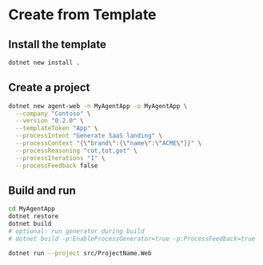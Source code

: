 # Create from Template

## Install the template
```sh
dotnet new install .
```

## Create a project
```sh
dotnet new agent-web -n MyAgentApp -o MyAgentApp \
  --company "Contoso" \
  --version "0.2.0" \
  --templateToken "App" \
  --processIntent "Generate SaaS landing" \
  --processContext "{\"brand\":{\"name\":\"ACME\"}}" \
  --processReasoning "cot,tot,got" \
  --processIterations "1" \
  --processFeedback false
```

## Build and run
```sh
cd MyAgentApp
dotnet restore
dotnet build
# optional: run generator during build
# dotnet build -p:EnableProcessGenerator=true -p:ProcessFeedback=true

dotnet run --project src/ProjectName.Web
```
